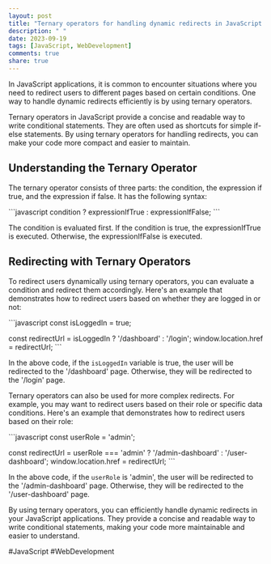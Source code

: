 ```yaml
---
layout: post
title: "Ternary operators for handling dynamic redirects in JavaScript applications"
description: " "
date: 2023-09-19
tags: [JavaScript, WebDevelopment]
comments: true
share: true
---
```


In JavaScript applications, it is common to encounter situations where you need to redirect users to different pages based on certain conditions. One way to handle dynamic redirects efficiently is by using ternary operators.

Ternary operators in JavaScript provide a concise and readable way to write conditional statements. They are often used as shortcuts for simple if-else statements. By using ternary operators for handling redirects, you can make your code more compact and easier to maintain.

## Understanding the Ternary Operator

The ternary operator consists of three parts: the condition, the expression if true, and the expression if false. It has the following syntax:

\```javascript
condition ? expressionIfTrue : expressionIfFalse;
\```

The condition is evaluated first. If the condition is true, the expressionIfTrue is executed. Otherwise, the expressionIfFalse is executed. 

## Redirecting with Ternary Operators

To redirect users dynamically using ternary operators, you can evaluate a condition and redirect them accordingly. Here's an example that demonstrates how to redirect users based on whether they are logged in or not:

\```javascript
const isLoggedIn = true;

const redirectUrl = isLoggedIn ? '/dashboard' : '/login';
window.location.href = redirectUrl;
\```

In the above code, if the `isLoggedIn` variable is true, the user will be redirected to the '/dashboard' page. Otherwise, they will be redirected to the '/login' page.

Ternary operators can also be used for more complex redirects. For example, you may want to redirect users based on their role or specific data conditions. Here's an example that demonstrates how to redirect users based on their role:

\```javascript
const userRole = 'admin';

const redirectUrl = userRole === 'admin' ? '/admin-dashboard' : '/user-dashboard';
window.location.href = redirectUrl;
\```

In the above code, if the `userRole` is 'admin', the user will be redirected to the '/admin-dashboard' page. Otherwise, they will be redirected to the '/user-dashboard' page.

By using ternary operators, you can efficiently handle dynamic redirects in your JavaScript applications. They provide a concise and readable way to write conditional statements, making your code more maintainable and easier to understand.

#JavaScript #WebDevelopment